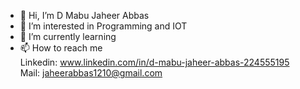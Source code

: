 - 👋 Hi, I’m D Mabu Jaheer Abbas
- 👀 I’m interested in Programming and IOT
- 🌱 I’m currently learning 
- 📫 How to reach me <br/>
      Linkedin: www.linkedin.com/in/d-mabu-jaheer-abbas-224555195<br/>
      Mail: jaheerabbas1210@gmail.com

<!---
abbas-dm/abbas-dm is a ✨ special ✨ repository because its `README.md` (this file) appears on your GitHub profile.
You can click the Preview link to take a look at your changes.
--->
